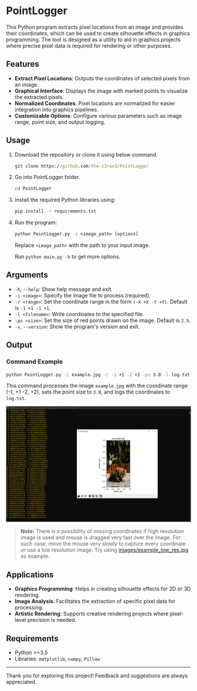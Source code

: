 # PointLogger

This Python program extracts pixel locations from an image and provides their coordinates, which can be used to create silhouette effects in graphics programming. The tool is designed as a utility to aid in graphics projects where precise pixel data is required for rendering or other purposes.

## Features

- **Extract Pixel Locations**: Outputs the coordinates of selected pixels from an image.
- **Graphical Interface**: Displays the image with marked points to visualize the extracted pixels.
- **Normalized Coordinates**: Pixel locations are normalized for easier integration into graphics pipelines.
- **Customizable Options**: Configure various parameters such as image range, point size, and output logging.

## Usage

1. Download the repository or clone it using below command.
	```bat
	git clone https://github.com/the-z3ron3/PointLogger
	```
2. Go into PointLogger folder.
	```bat
	cd PointLogger
	```
2. Install the required Python libraries using:
   ```bat
   pip install -r requirements.txt
   ```
3. Run the program:
   ```bat
   python PointLogger.py -i <image_path> [options]
   ```
   Replace `<image_path>` with the path to your input image.
   
   Run ```python main.py -h``` to get more options.

## Arguments

- `-h`, `--help`: Show help message and exit.
- `-i <image>`: Specify the image file to process (required).
- `-r <range>`: Set the coordinate range in the form `(-X +X -Y +Y)`. Default is `-1 +1 -1 +1`.
- `-l <filename>`: Write coordinates to the specified file.
- `-ps <size>`: Set the size of red points drawn on the image. Default is `2.5`.
- `-v`, `--version`: Show the program's version and exit.

## Output

### Command Example

```bat
python PointLogger.py -i example.jpg -r -1 +1 -2 +2 -ps 3.0 -l log.txt
```

This command processes the image `example.jpg` with the coordinate range (-1, +1 -2, +2), sets the point size to `3.0`, and logs the coordinates to `log.txt`.

![images/output.png](images/output.png)

> **Note:** There is a possibility of missing coordinates if high resolution image is used and mouse is dragged very fast over the image. For such case, move the mouse very slowly to capture every coordinate or use a low resolution image. Try using [images/example_low_res.jpg](images/example_low_res.jpg) as example.

## Applications

- **Graphics Programming**: Helps in creating silhouette effects for 2D or 3D rendering.
- **Image Analysis**: Facilitates the extraction of specific pixel data for processing.
- **Artistic Rendering**: Supports creative rendering projects where pixel-level precision is needed.

## Requirements

- Python >=3.5
- Libraries: `matplotlib`, `numpy`, `Pillow`

---

Thank you for exploring this project! Feedback and suggestions are always appreciated.

